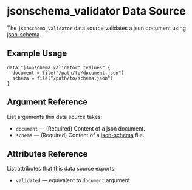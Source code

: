 # jsonschema_validator Data Source

The `jsonschema_validator` data source validates a json document using [json-schema](https://json-schema.org/).

## Example Usage

```hcl-terraform
data "jsonschema_validator" "values" {
  document = file("/path/to/document.json")
  schema = file("/path/to/schema.json")
}
```

## Argument Reference

List arguments this data source takes:

* `document` &mdash; (Required) Content of a json document.
* `schema` &mdash; (Required) Content of a [json-schema](https://json-schema.org/) file.

## Attributes Reference

List attributes that this data source exports:

* `validated` &mdash; equivalent to `document` argument.
